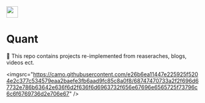 <img src="https://media.giphy.com/media/JtBZm3Getg3dqxK0zP/giphy-downsized.gif" width="30px" /> 

# Quant 

🎈 This repo contains projects re-implemented from reaseraches, blogs, videos ect.   

<imgsrc="https://camo.githubusercontent.com/e26b6ea11447e225925f5204e2c377c534579eaa2baefe3fb6aad9fc85c8a0f8/68747470733a2f2f696d67732e786b63642e636f6d2f636f6d6963732f656e67696e6565725f73796c6c6f6769736d2e706e67" /> 
